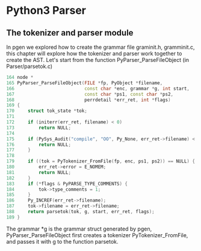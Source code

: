 # Python3 Parser

## The tokenizer and parser module
In pgen we explored how to create the grammar file graminit.h, gramminit.c, this chapter will explore how the tokenizer and parser work together to create the AST. Let's start from the function PyParser_ParseFileObject (in Parser/parsetok.c)

```c++
164 node *
165 PyParser_ParseFileObject(FILE *fp, PyObject *filename,
166                          const char *enc, grammar *g, int start,
167                          const char *ps1, const char *ps2,
168                          perrdetail *err_ret, int *flags)
169 {
170     struct tok_state *tok;
171 
172     if (initerr(err_ret, filename) < 0)
173         return NULL;
174 
175     if (PySys_Audit("compile", "OO", Py_None, err_ret->filename) < 0) {
176         return NULL;
177     }
178 
179     if ((tok = PyTokenizer_FromFile(fp, enc, ps1, ps2)) == NULL) {
180         err_ret->error = E_NOMEM;
181         return NULL;
182     }
183     if (*flags & PyPARSE_TYPE_COMMENTS) {
184         tok->type_comments = 1;
185     }
186     Py_INCREF(err_ret->filename);
187     tok->filename = err_ret->filename;
188     return parsetok(tok, g, start, err_ret, flags);
189 }

```
The grammar *g is the grammar struct generated by pgen, PyParser_ParseFileObject first creates a tokenizer PyTokenizer_FromFile, and passes it with g to the function parsetok.


